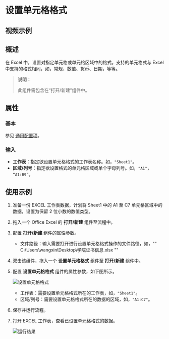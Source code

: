 # 设置单元格格式

## 视频示例

## 概述

在 Excel 中，设置对指定单元格或单元格区域中的格式。支持的单元格式与 Excel 中支持的格式相同，如，常规、数值、货币、日期，等等。

> **说明：**
>
> 此组件需包含在“打开/新建”组件中。

## 属性

### 基本

参见 [通用配置项](../Appendix/CommonConfigurationItems.md)。

### 输入

- **工作表**：指定欲设置单元格格式的工作表名称。如，`"Sheet1"`。
- **区域/列号**：指定欲设置格式的单元格区域或单个字母列号。如，`"A1"`， `“A1:B9”`。

## 使用示例

1. 准备一份 EXCEL 工作表数据，计划将 Sheet1 中的 A1 至 C7 单元格区域中的数据，设置为保留 2 位小数的数值类型。
2. 拖入一个 Office Excel 的 **打开/新建** 组件至流程中。
3. 配置 **打开/新建** 组件的属性参数。

    - 文件路径：输入需要打开进行设置单元格格式操作的文件路径，如，"" C:\Users\wangxin\Desktop\学院证书信息.xlsx ""

4. 双击该组件，拖入一个 **设置单元格格式** 组件至 **打开/新建** 组件中。
5. 配置 **设置单元格格式** 组件的属性参数，如下图所示。

    ![设置单元格格式](https://docimages.blob.core.chinacloudapi.cn/images/Activities/settingcellformat20210611.png)

    - 工作表：需要设置单元格格式所在的工作表，如，`"Sheet1"`。
    - 区域/列号：需要设置单元格格式所在的数据的区域，如，`"A1:C7"`。

6. 保存并运行流程。
7. 打开 EXCEL 工作表，查看已设置单元格格式的数据。

    ![运行结果](https://docimages.blob.core.chinacloudapi.cn/images/Activities/runresult20210611.png)

